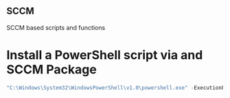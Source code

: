## SCCM
SCCM based scripts and functions

# Install a PowerShell script via and SCCM Package
``` powershell
"C:\Windows\System32\WindowsPowerShell\v1.0\powershell.exe" -ExecutionPolicy Bypass -Command .\Invoke-ScriptName.ps1
```
